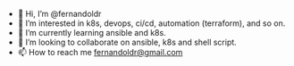 - 👋 Hi, I’m @fernandoldr
- 👀 I’m interested in k8s, devops, ci/cd, automation (terraform), and so on.
- 🌱 I’m currently learning ansible and k8s.
- 💞️ I’m looking to collaborate on ansible, k8s and shell script.
- 📫 How to reach me fernandoldr@gmail.com

<!---
fernandoldr/fernandoldr is a ✨ special ✨ repository because its `README.md` (this file) appears on your GitHub profile.
You can click the Preview link to take a look at your changes.
--->
